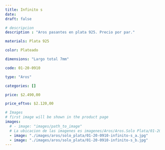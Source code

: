```yaml
---
title: Infinito s
date: 
draft: false

# descripcion
description : "Aros pasantes en plata 925. Precio por par."

materials: Plata 925

color: Plateado

dimensions: "Largo total 7mm"

code: 01-20-0910

type: "Aros"

categories: []

price: $2.490,00

price_eftvo: $2.120,00

# Images
# first image will be shown in the product page
images:
  # - image: "images/path_to_image"
  # La ubicacion de las imagenes es imagenes/Aros/Aros.Solo Plata/01-20-0910-infinito-s
  - image: "./images/aros/solo_plata/01-20-0910-infinito-s_a.jpg"
  - image: "./images/aros/solo_plata/01-20-0910-infinito-s_b.jpg"
---
```

